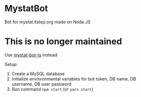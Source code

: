 # MystatBot
Bot for mystat.itstep.org made on Node.JS

# This is no longer maintained
Use [mystat-bot-ts](https://github.com/DDeenis/mystat-bot-ts) instead

Setup:
1) Create a MySQL database
2) Initialize envinronmental variables for bot token, DB name, DB username, DB user password
3) Run command ``npm start`` (or ``yarn start``)
